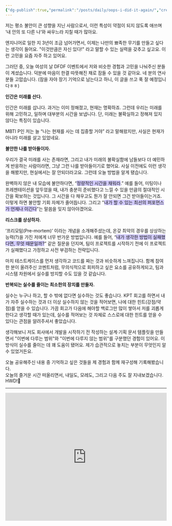 ```yaml
---
{"dg-publish":true,"permalink":"/posts/daily/oops-i-did-it-again/","created":"2025-03-08","updated":"2025-03-09T01:33:00"}
---
```


저는 평소 불안이 큰 성향을 지닌 사람으로서, 이런 특성이 약점이 되지 않도록 애쓰며 ‘내 안의 또 다른 나’와 싸우느라 지칠 때가 많아요.

엔지니어로 일한 지 3년이 조금 넘어가면서, 이제는 나만의 뾰족한 무기를 만들고 싶다는 생각이 들어요. "이것만큼은 자신 있다!" 라고 말할 수 있는 실력을 갖추고 싶고요. 이런 고민을 요즘 자주 하고 있어요.

그러던 중, 오늘 여성의 날 DFDF 이벤트에서 저와 비슷한 경험과 고민을 나눠주신 분들이 계셨습니다. 덕분에 마음이 한결 따뜻해진 채로 잠들 수 있을 것 같아요. 네 분의 연사분들 고맙습니다. (잠을 자야 장기 기억으로 남는다고 하니, 이 글을 쓰고 푹 잘 예정입니다ㅎㅎ)

**인간은 미래를 산다.**

인간은 미래를 삽니다. 과거는 이미 정해졌고, 현재는 명확하죠. 그런데 우리는 미래를 위해 고민하고, 일하며 대부분의 시간을 보냅니다. 단, 미래는 불확실하고 정해져 있지 않다는 특징이 있습니다.

MBTI P인 저는 늘 “나는 현재를 사는 데 집중할 거야” 라고 말해왔지만, 사실은 현재가 아니라 미래를 살고 있었네요.

**불안한 나를 받아들이자.**

우리가 결국 미래를 사는 존재라면, 그리고 내가 미래의 불확실함에 남들보다 더 예민하게 반응하는 사람이라면, 그냥 그런 나를 받아들이기로 했어요. 사실 이전에도 이런 생각을 해봤지만, 현실에서는 잘 안되더라고요. 그런데 오늘 방법을 알게 됐습니다.

완벽하지 않은 내 모습에 불안하다면, “<span style="background:#d2cbff">정량적인 시간을 채워라</span>.” 
예를 들어, 미팅이나 프레젠테이션을 앞두었을 때, 내가 충분히 준비했다고 느낄 수 있을 만큼의 절대적인 시간을 확보하는 것입니다. 그 시간을 다 채우고도 뭔가 잘 안되면 그건 받아들이는거죠. 이렇게 하면 불안할 기회 자체가 줄어듭니다. 그리고 "<span style="background:#d2cbff">내가 할 수 있는 최선의 퍼포먼스가 언제나 이긴다</span>”는 말씀을 잊지 않아야겠어요.

**리스크를 상상하자.**

‘프리모텀(Pre-mortem)’ 이라는 개념을 소개해주셨는데, 온갖 최악의 경우를 상상하는 능력(?)을 가진 저에게 너무 반가운 방법입니다. 예를 들어, “<span style="background:#d2cbff">내가 생각한 방법이 실패했다면, 무엇 때문일까?</span>” 같은 질문을 던지며, 팀이 프로젝트를 시작하기 전에 이 프로젝트가 실패했다고 가정하고 사전 부검하는 전략입니다.

마치 테스트케이스를 먼저 생각하고 코드를 짜는 것과 비슷하게 느껴집니다. 함께 참여한 분이 올려주신 코멘트처럼, 무의식적으로 회피하고 싶은 요소를 공유하게되고, 팀과 시스템 차원에서 실수를 방지할 수도 있을 것 같습니다.

**반복되는 실수를 줄이는 최소한의 장치를 만들자.**

실수는 누구나 하고, 할 수 밖에 없다면 실수하는 것도 좋습니다. KPT 회고를 하면서 내가 자주 실수하는 것과 더 이상 실수하지 않는 것을 적어보면, 나에 대한 힌트(강점/약점)를 얻을 수 있습니다. 가끔 회고가 다음에 해야할 백로그만 많이 쌓아서 저를 괴롭게한다고 생각할 때가 있는데, 실수를 적어보는 것 자체로 스스로에 대한 힌트를 얻을 수 있다는 관점을 알려주셔서 좋았습니다.

생각해보니 저도 회사에서 개발을 시작하기 전 작성하는 설계·기획 문서 템플릿을 만들면서 "이번에 다루는 범위"와 "이번에 다루지 않는 범위"를 구분했던 경험이 있어요. 이 방식이 실수를 줄이는 데 꽤 도움이 됐어요. 제가 습관적으로 놓치는 부분이 무엇인지 알 수 있었거든요.

오늘 공유해주신 내용 중 기억하고 싶은 것들을 제 경험과 함께 재구성해 기록해봤습니다.  
오늘의 즐거운 시간 떠올리면서, 내일도, 모레도, 그리고 다음 주도 잘 지내보겠습니다. HWD!💜

---


<iframe src="https://www.linkedin.com/embed/feed/update/urn:li:share:7304175671986073600?collapsed=1" height="399" width="100%" frameborder="0" allowfullscreen="" title="Embedded post"></iframe>